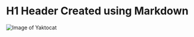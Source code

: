 # H1 Header Created using Markdown

![Image of Yaktocat](https://octodex.github.com/images/yaktocat.png)
